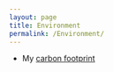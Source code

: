 ```yaml
---
layout: page
title: Environment
permalink: /Environment/
---
```


* My [carbon footprint](pierrelavigne/Cf/)
